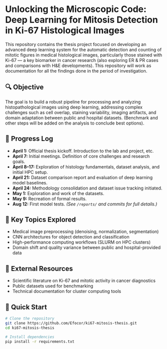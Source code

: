 # Unlocking the Microscopic Code: Deep Learning for Mitosis Detection in Ki-67 Histological Images

This repository contains the thesis project focused on developing an advanced deep learning system for the automatic detection and counting of mitotic figures in medical histological images, particularly those stained with Ki-67 — a key biomarker in cancer research (also exploring ER & PR cases and comparisons with H&E developments). This repository will work as documentation for all the findings done in the period of investigation.

## 🔍 Objective
The goal is to build a robust pipeline for processing and analyzing histopathological images using deep learning, addressing complex challenges such as cell overlap, staining variability, imaging artifacts, and domain adaptation between public and hospital datasets. (Benchmark and other steps will be added on the analysis to conclude best options).

## 📆 Progress Log
- **April 1:** Official thesis kickoff. Introduction to the lab and project, etc.
- **April 7:** Initial meetings. Definition of core challenges and research goals.
- **April 8–17:** Exploration of histology fundamentals, dataset analysis, and initial HPC setup.
- **April 21:** Dataset comparison report and evaluation of deep learning model baselines.
- **April 24:** Methodology consolidation and dataset issue tracking initiated.
- **May 1:** Exploration and work of the datasets.
- **May 9:** Recreation of formal results.
- **Aug 12:** First model tests.
_(See `/reports/` and commits for full details.)_

## 🧠 Key Topics Explored
- Medical image preprocessing (denoising, normalization, segmentation)
- CNN architectures for object detection and classification
- High-performance computing workflows (SLURM on HPC clusters)
- Domain shift and quality variance between public and hospital-provided data

## 🔗 External Resources
- Scientific literature on Ki-67 and mitotic activity in cancer diagnostics
- Public datasets used for benchmarking
- Technical documentation for cluster computing tools

## 🚀 Quick Start
```bash
# Clone the repository
git clone https://github.com/Efocor/ki67-mitosis-thesis.git
cd ki67-mitosis-thesis

# Install dependencies
pip install -r requirements.txt
